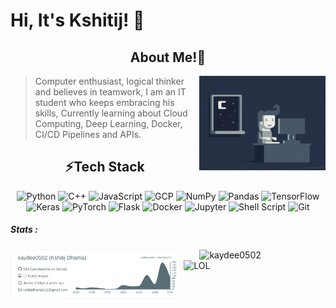 # Hi, It's Kshitij! 👋 



<h2 align="center">About Me!🔭</h2>

<img align="right" src="https://raw.githubusercontent.com/kaydee0502/kaydee0502/v2/code.gif" width="40%"/>

> Computer enthusiast, logical thinker and believes in teamwork, I am an IT student who keeps embracing his skills, Currently learning about Cloud Computing, Deep Learning, Docker, CI/CD Pipelines and APIs.

<h2 align="center">⚡Tech Stack</h2>
<p align="center">
    <img alt="Python" src="https://img.shields.io/badge/python%20-%2314354C.svg?&style=for-the-badge&logo=python&logoColor=white"/>
    <img alt="C++" src="https://img.shields.io/badge/c++%20-%2300599C.svg?&style=for-the-badge&logo=c%2B%2B&ogoColor=white"/>
    <img alt="JavaScript" src="https://img.shields.io/badge/javascript%20-%23323330.svg?&style=for-the-badge&logo=javascript&logoColor=%23F7DF1E"/>
    <img alt="GCP" src="https://img.shields.io/badge/google cloud-%2300f.svg?&style=for-the-badge&logo=google-cloud&logoColor=white&color=rgb(54,132,255)"/>
    <img alt="NumPy" src="https://img.shields.io/badge/numpy%20-%23013243.svg?&style=for-the-badge&logo=numpy&logoColor=white" />
    <img alt="Pandas" src="https://img.shields.io/badge/pandas%20-%23150458.svg?&style=for-the-badge&logo=pandas&logoColor=white" />
    <img alt="TensorFlow" src="https://img.shields.io/badge/TensorFlow%20-%23FF6F00.svg?&style=for-the-badge&logo=TensorFlow&logoColor=white" />
    <img alt="Keras" src="https://img.shields.io/badge/Keras%20-%23D00000.svg?&style=for-the-badge&logo=Keras&logoColor=white"/>
    <img alt="PyTorch" src="https://img.shields.io/badge/PyTorch%20-%23EE4C2C.svg?&style=for-the-badge&logo=PyTorch&logoColor=white" />
    <img alt="Flask" src="https://img.shields.io/badge/Flask%20-%23EE4C2C.svg?&style=for-the-badge&logo=Flask&logoColor=white&color=rgb(10,10,10)" />
    <img alt="Docker" src="https://img.shields.io/badge/docker%20-%230072C6.svg?&style=for-the-badge&logo=docker&logoColor=white"/>
    <img alt="Jupyter" src="https://img.shields.io/badge/Jupyter%20-%23F37626.svg?&style=for-the-badge&logo=Jupyter&logoColor=white" />
    <img alt="Shell Script" src="https://img.shields.io/badge/shell_script%20-%23121011.svg?&style=for-the-badge&logo=gnu-bash&logoColor=white&color=rgb(10,10,10)"/>
    <img alt="Git" src="https://img.shields.io/badge/git%20-%23F05033.svg?&style=for-the-badge&logo=git&logoColor=white"/>
    
</p>


<!-- [![KayDee's github stats](https://github-readme-stats.vercel.app/api?username=kaydee0502&count_private=true&show_icons=true&theme=cobalt)](https://github.com/kaydee0502/github-readme-stats) -->
##### Stats :



<img src="https://raw.githubusercontent.com/kaydee0502/kaydee0502/v2/profile-summary-card-output/default/0-profile-details.svg" width = "55%" align="left">
<img src="https://github-readme-streak-stats.herokuapp.com/?user=kaydee0502&" alt="kaydee0502" align ="right" width = "40%" height = "-10%" />


![LOL](https://kaggle-summary-card.herokuapp.com/api?user=kshitijdhama)
<!--
**kaydee0502/kaydee0502** is a ✨ _special_ ✨ repository because its `README.md` (this file) appears on your GitHub profile.

Here are some ideas to get you started:

- 🔭 I’m currently working on ...
- 🌱 I’m currently learning ...
- 👯 I’m looking to collaborate on ...
- 🤔 I’m looking for help with ...
- 💬 Ask me about ...
- 📫 How to reach me: ...
- 😄 Pronouns: ...
- ⚡ Fun fact: ...
-->
